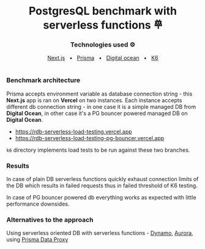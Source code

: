 <br />

<div align="center">
  <h1>PostgresQL benchmark with serverless functions 𐄷</h1>
  <p><h3 align="center">Technologies used ⚙️</h3></p>
  <a href="https://nextjs.org/">Next.js</a>
  <span>&nbsp;&nbsp;•&nbsp;&nbsp;</span>
  <a href="https://www.prisma.io/">Prisma</a>
  <span>&nbsp;&nbsp;•&nbsp;&nbsp;</span>
  <a href="https://www.digitalocean.com/">Digital ocean</a>
  <span>&nbsp;&nbsp;•&nbsp;&nbsp;</span>
  <a href="https://k6.io/">K6</a>
  
</div>

<br />

###  Benchmark architecture

Prisma accepts environment variable as database connection string - this **Next.js** app is ran on **Vercel** on two instances. Each instance accepts different db connection string - in one case it is a simple managed DB from **Digital Ocean**, in other case it's a PG bouncer powered managed DB on **Digital Ocean**.

- https://rdb-serverless-load-testing.vercel.app
- https://rdb-serverless-load-testing-pg-bouncer.vercel.app

`k6` directory implements load tests to be run against these two branches.

### Results

In case of plain DB serverless functions quickly exhaust connection limits of the DB which results in failed requests thus in failed threshold of K6 testing.

In case of PG bouncer powered db everything works as expected with little performance downsides.


### Alternatives to the approach

Using serverless oriented DB with serverless functions - [Dynamo](https://aws.amazon.com/dynamodb/?trk=ps_a134p000006padwAAA&trkCampaign=acq_paid_search_brand&sc_channel=PS&sc_campaign=acquisition_EEM&sc_publisher=Google&sc_category=Database&sc_country=EEM&sc_geo=EMEA&sc_outcome=acq&sc_detail=amazon%20dynamodb&sc_content=DynamoDB_e&sc_matchtype=e&sc_segment=536393757514&sc_medium=ACQ-P|PS-GO|Brand|Desktop|SU|Database|DynamoDB|EEM|EN|Text|xx|EU&s_kwcid=AL!4422!3!536393757514!e!!g!!amazon%20dynamodb&ef_id=Cj0KCQjwtrSLBhCLARIsACh6RmgfQwd-go1m8QLhhVuIJDIzEIXaaMOjjfwqqDa2MVCf7JjAoLgaGHsaAhXJEALw_wcB:G:s&s_kwcid=AL!4422!3!536393757514!e!!g!!amazon%20dynamodb), [Aurora](https://aws.amazon.com/rds/aurora/), using [Prisma Data Proxy](https://www.youtube.com/watch?v=iyGZ8JFPgoY)

